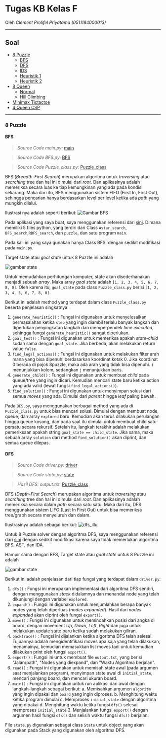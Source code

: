 # Tugas KB Kelas F
Oleh
 _Clement Prolifel Priyatama (0511184000013)_

----------------------------------------------------------------
## Soal
* [8 Puzzle](#8-puzzle)
  * [BFS](#BFS)
  * [DFS](#DFS)
  * [IDS](#IDS)
  * [Heuristik 1](#Heuristik-1)
  * [Heuristik 2](#Heuristik-2)
* [8 Queen](#8-Queen)
  * [Normal](#Normal)
  * [Hill Climbing](#Hill-Climbing)
* [Minimax Tictactoe](#Minimax-Tictactoe)
* [4 Queen CSP](#4-Queen-CSP)
----------------------------------------------------------------

### 8 Puzzle
#### BFS
  > _Source Code main.py:_ [main](https://github.com/prolifel/TugasKB_F/blob/master/Tugas/8%20Puzzle%20BFS/main.py)
  
  > _Source Code BFS.py:_ [BFS](https://github.com/prolifel/TugasKB_F/blob/master/Tugas/8%20Puzzle%20BFS/BFS.py)
  
  > _Source Code Puzzle_class.py:_ [Puzzle_class](https://github.com/prolifel/TugasKB_F/blob/master/Tugas/8%20Puzzle%20BFS/Puzzle_class.py)
  
  BFS (_Breadth-First Search_) merupakan algoritma untuk _traversing_ atau _searching_ tree dan hal ini dimulai dari _root_. Dan aplikasinya adalah memeriksa secara luas ke tiap kemungkinan yang ada pada kondisi sekarang. Maka dari itu, BFS menggunakan sistem FIFO (First In, First Out), sehingga pencarian hanya berdasarkan level per level ketika ada _path_ yang mungkin dilalui.
  
  Ilustrasi nya adalah seperti berikut:
  ![Gambar BFS](https://upload.wikimedia.org/wikipedia/commons/4/46/Animated_BFS.gif)
  
  Pada aplikasi yang saya buat, saya menggunakan referensi dari [sini](https://github.com/NiloofarShahbaz/8-puzzle-search-implementation/tree/60776b1cb6e59c1510d6d1b0ae7d10ba6b3a8df2). Dimana memiliki 5 files python, yang terdiri dari Class `Astar_search`, `BFS_search`,`RBFS_search`, dan `puzzle`, dan satu program `main`.
  
  Pada kali ini yang saya gunakan hanya Class BFS, dengan sedikit modifikasi pada `main.py`. 
  
  Target state atau _goal state_ untuk 8 Puzzle ini adalah 
  
  ![gambar state](https://miro.medium.com/max/351/1*IQ4oYMH3SCAriifZMdZA9w.png)
  
  Untuk memudahkan perhitungan komputer, state akan disederhanakan menjadi sebuah _array_. Maka array _goal state_ adalah `[1, 2, 3, 4, 5, 6, 7, 8, 0]`. Oleh karena itu, `goal_state` pada class `Puzzle_class.py` berisi `[1, 2, 3, 4, 5, 6, 7, 8, 0]`.
  
  Berikut ini adalah method yang terdapat dalam class `Puzzle_class.py` beserta penjelasan singkatnya:
  1. `generate_heuristic()` : Fungsi ini digunakan untuk menyelesaikan permasalahan ketika `step` yang ingin diambil terlalu banyak langkah dan diperlukan penyingkatan langkah dan memperpendek _time executed_, sehingga fungsi `generate_heuristic()` sangat diperlukan.
  2. `goal_test()` : Fungsi ini digunakan untuk memeriksa apakah _state-child_ sudah sama dengan `goal_state`. Jika berbeda, akan melakukan return value `false`.
  3. `find_legal_actions()` : Fungsi ini digunakan untuk melakukan filter arah mana yang bisa dipenuhi berdasarkan koordinat kotak 0. Jika koordinat 0 berada di pojok 8puzzle, maka ada arah yang tidak bisa dipenuhi. `i` menunjukkan kolom, sedangkan `j` menunjukkan baris.
  4. `generate_child()` : Fungsi ini digunakan untuk membuat _child_ pada queue/tree yang ingin dicari. Kemudian mencari state baru ketika action yang ada valid (lewat fungsi `find_legal_actions()`).
  5. `find_solution()` : Fungsi ini digunakan untuk menyimpan solusi dari semua _moves_ yang ada. Dimulai dari _parent_ hingga _leaf_ paling bawah.

  Pada `BFS.py`, saya menggunakan berbagai method yang ada di `Puzzle_class.py` untuk bisa mencari solusi. Dimulai dengan membuat node, queue, dan array `explored` baru. Kemudian akan terus dilakukan perulangan hingga queue kosong, dan pada saat itu dimulai untuk membuat child satu-persatu secara rekursif. Setelah itu, langkah terakhir adalah melakukan pemeriksaan apakah string `goal_state == child_state`. Jika sama, maka sebuah array `solution` dari method `find_solution()` akan diprint, dan semua queue dilepas. 


#### DFS

  > _Source Code driver.py:_ [driver](https://github.com/prolifel/TugasKB_F/blob/master/Tugas/8%20Puzzle%20DFS/driver.py)
  
  > _Source Code state.py:_ [state](https://github.com/prolifel/TugasKB_F/blob/master/Tugas/8%20Puzzle%20DFS/state.py)
  
  > _Hasil DFS: output.txt:_ [Puzzle_class](https://github.com/prolifel/TugasKB_F/blob/master/Tugas/8%20Puzzle%20DFS/output.txt)
  
 DFS (_Depth-First Search_) merupakan algoritma untuk _traversing_ atau _searching_ tree dan hal ini dimulai dari _root_. Dan aplikasinya adalah memeriksa secara dalam _path_ secara satu satu. Maka dari itu, DFS menggunakan sistem LIFO (Last In First Out) untuk bisa memeriksa tree/graph secara menyeluruh dan dalam.
 
 Ilustrasinya adalah sebagai berikut:
 ![dfs_illu](https://codeforces.com/predownloaded/8d/be/8dbe5d89e58b67f3d8e4d8e0e8eb3358ba921b28.png)
 
 Untuk 8 Puzzle solver dengan algoritma DFS, saya menggunakan referensi dari [sini](https://github.com/speix/8-puzzle-solver) dengan sedikit modifikasi karena saya tidak memerlukan algoritma BFS, AST, dan IDA.
 
 Hampir sama dengan BFS, Target state atau _goal state_ untuk 8 Puzzle ini adalah 
  
  ![gambar state](https://miro.medium.com/max/351/1*IQ4oYMH3SCAriifZMdZA9w.png)
  
  Berikut ini adalah penjelasan dari tiap fungsi yang terdapat dalam `driver.py`:
  1. `dfs()` : Fungsi ini merupakan implementasi dari algoritma DFS sendiri, dengan menggunakan _stack_ didalamnya dan menandai node yang telah dikunjungi dengan variabel `explored`. 
  2. `expand()` : Fungsi ini digunakan untuk menjumlahkan berapa banyak nodes yang telah diperluas (_nodes expanded_). Hasil dari _nodes expanded_ akan diprint oleh fungsi `export()`.
  3. `move()` : Fungsi ini digunakan untuk memindahkan posisi dari angka di board, dengan movement _Up_, _Down_, _Left_, _Right_ dan juga untuk melakukan update state baru ketika sudah melakukan giliran.
  4. `backtrace()` : Fungsi ini dijalankan ketika algoritma DFS telah selesai. Tujuannya adalah mengidentifikasi moves apa saja yang telah dilakukan, menamainya, kemudian memasukkan list moves tadi untuk kemudian dilakukan print oleh fungsi `export()`.
  5. `export()` : Fungsi ini untuk membuat file `output.txt`, yang berisi "Jalan/path", "Nodes yang diexpand", dan "Waktu Algoritma berjalan".
  6. `read()` : Fungsi ini digunakan untuk memisah state awal (pada argumen saat menjalankan program), menyimpan state awal di `initial_state`, mencari panjang board, dan mencari ukuran board.
  7. `main()` : Fungsi ini digunakan untuk run aplikasi dari awal dengan langkah-langkah sebagai berikut:
    a. Memisahkan argumen `algoritm` yang ingin dipakai dan `board` yang ingin diproses.
    b. Menghitung waktu ketika program dimulai
    c. Memproses `initial_state` dengan algoritma yang dipakai
    d. Menghitung waktu ketika fungsi `dfs()` selesai memproses `initial_state`
    3. Menjalankan fungsi `export()` dengan argumen hasil fungsi `dfs()` dan selisih waktu fungsi `dfs()` berjalan.
  
  File `state.py` digunakan sebagai class `State` untuk object yang akan digunakan pada Stack yang digunakan oleh algoritma DFS. 
